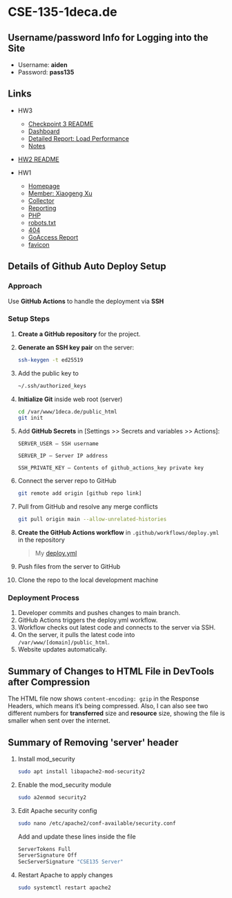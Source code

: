 # CSE-135-1deca.de

## Username/password Info for Logging into the Site
- Username: **aiden**
- Password: **pass135**

## Links
- HW3
    - [Checkpoint 3 README](./doc/HW3-CP3.md)
    - [Dashboard](https://reporting.1deca.de/)
    - [Detailed Report: Load Performance](https://reporting.1deca.de/load-performance.html)
    - [Notes](./doc/HW3-NOTES.md)

- [HW2 README](./doc/HW2-README.md)

- HW1
    - [Homepage](https://1deca.de)
    - [Member: Xiaogeng Xu](https://1deca.de/members/xiaogengxu.html)
    - [Collector](https://collector.1deca.de)
    - [Reporting](https://reporting.1deca.de)
    - [PHP](https://1deca.de/hello.php)
    - [robots.txt](https://www.1deca.de/robots.txt)
    - [404](https://www.1deca.de/404)
    - [GoAccess Report](https://1deca.de/report.html)
    - [favicon](https://www.1deca.de/images/favicon.ico)

## Details of Github Auto Deploy Setup
### Approach
Use **GitHub Actions** to handle the deployment via **SSH**
### Setup Steps
1. **Create a GitHub repository** for the project.

2. **Generate an SSH key pair** on the server:
   ```bash
   ssh-keygen -t ed25519
    ```
3. Add the public key to
    ```bash
    ~/.ssh/authorized_keys
    ```
4. **Initialize Git** inside web root (server)
    ```bash
    cd /var/www/1deca.de/public_html
    git init
    ```
5. Add **GitHub Secrets** in
    [Settings >> Secrets and variables >> Actions]:
    ```
    SERVER_USER — SSH username

    SERVER_IP — Server IP address

    SSH_PRIVATE_KEY — Contents of github_actions_key private key
    ```
6. Connect the server repo to GitHub
    ```bash
    git remote add origin [github repo link]
    ```
7. Pull from GitHub and resolve any merge conflicts
    ```bash
    git pull origin main --allow-unrelated-histories
    ```
8. **Create the GitHub Actions workflow** in ```.github/workflows/deploy.yml``` in the repository
    > My [deploy.yml](./\.github/workflows/deploy.yml)   

9. Push files from the server to GitHub
10. Clone the repo to the local development machine

### Deployment Process
1. Developer commits and pushes changes to main branch.
2. GitHub Actions triggers the deploy.yml workflow.
3. Workflow checks out latest code and connects to the server via SSH.
4. On the server, it pulls the latest code into ```/var/www/[domain]/public_html```.
5. Website updates automatically.

## Summary of Changes to HTML File in DevTools after Compression
The HTML file now shows `content-encoding: gzip` in the Response Headers, which means it’s being compressed. Also, I can also see two different numbers for **transferred** size and **resource** size, showing the file is smaller when sent over the internet.
## Summary of Removing 'server' header
1. Install mod_security
    ```bash
    sudo apt install libapache2-mod-security2
    ```
2. Enable the mod_security module
    ```bash
    sudo a2enmod security2
    ```
3. Edit Apache security config
    ```bash
    sudo nano /etc/apache2/conf-available/security.conf
    ```
    Add and update these lines inside the file
    ```bash
    ServerTokens Full
    ServerSignature Off
    SecServerSignature "CSE135 Server"
    ```
4. Restart Apache to apply changes
    ```bash
    sudo systemctl restart apache2
    ```